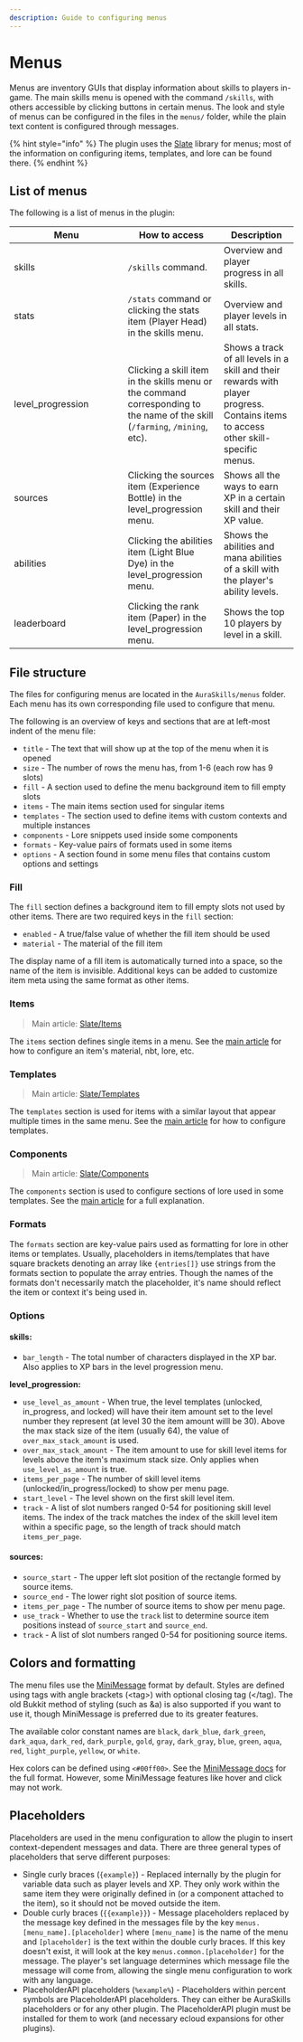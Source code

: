 ```yaml
---
description: Guide to configuring menus
---
```


# Menus

Menus are inventory GUIs that display information about skills to players in-game. The main skills menu is opened with the command `/skills`, with others accessible by clicking buttons in certain menus. The look and style of menus can be configured in the files in the `menus/` folder, while the plain text content is configured through messages.

{% hint style="info" %}
The plugin uses the [Slate](https://wiki.aurelium.dev/slate/) library for menus; most of the information on configuring items, templates, and lore can be found there.
{% endhint %}

## List of menus

The following is a list of menus in the plugin:

<table><thead><tr><th width="186">Menu</th><th>How to access</th><th>Description</th></tr></thead><tbody><tr><td>skills</td><td><code>/skills</code> command.</td><td>Overview and player progress in all skills.</td></tr><tr><td>stats</td><td><code>/stats</code> command or clicking the stats item (Player Head) in the skills menu.</td><td>Overview and player levels in all stats.</td></tr><tr><td>level_progression</td><td>Clicking a skill item in the skills menu or the command corresponding to the name of the skill (<code>/farming</code>, <code>/mining</code>, etc).</td><td>Shows a track of all levels in a skill and their rewards with player progress. Contains items to access other skill-specific menus.</td></tr><tr><td>sources</td><td>Clicking the sources item (Experience Bottle) in the level_progression menu.</td><td>Shows all the ways to earn XP in a certain skill and their XP value.</td></tr><tr><td>abilities</td><td>Clicking the abilities item (Light Blue Dye) in the level_progression menu.</td><td>Shows the abilities and mana abilities of a skill with the player's ability levels.</td></tr><tr><td>leaderboard</td><td>Clicking the rank item (Paper) in the level_progression menu.</td><td>Shows the top 10 players by level in a skill.</td></tr></tbody></table>

## File structure

The files for configuring menus are located in the `AuraSkills/menus` folder. Each menu has its own corresponding file used to configure that menu.

The following is an overview of keys and sections that are at left-most indent of the menu file:

* `title` - The text that will show up at the top of the menu when it is opened
* `size` - The number of rows the menu has, from 1-6 (each row has 9 slots)
* `fill` - A section used to define the menu background item to fill empty slots
* `items` - The main items section used for singular items
* `templates` - The section used to define items with custom contexts and multiple instances
* `components` - Lore snippets used inside some components
* `formats` - Key-value pairs of formats used in some items
* `options` - A section found in some menu files that contains custom options and settings

### Fill

The `fill` section defines a background item to fill empty slots not used by other items. There are two required keys in the `fill` section:

* `enabled` - A true/false value of whether the fill item should be used
* `material` - The material of the fill item

The display name of a fill item is automatically turned into a space, so the name of the item is invisible. Additional keys can be added to customize item meta using the same format as other items.

### Items

> Main article: [Slate/Items](https://wiki.aurelium.dev/slate/items)

The `items` section defines single items in a menu. See the [main article](https://wiki.aurelium.dev/slate/items) for how to configure an item's material, nbt, lore, etc.

### Templates

> Main article: [Slate/Templates](https://wiki.aurelium.dev/slate/templates)

The `templates` section is used for items with a similar layout that appear multiple times in the same menu. See the [main article](https://wiki.aurelium.dev/slate/templates) for how to configure templates.

### Components

> Main article: [Slate/Components](https://wiki.aurelium.dev/slate/components)

The `components` section is used to configure sections of lore used in some templates. See the [main article](https://wiki.aurelium.dev/slate/components) for a full explanation.

### Formats

The `formats` section are key-value pairs used as formatting for lore in other items or templates. Usually, placeholders in items/templates that have square brackets denoting an array like `{entries[]}` use strings from the formats section to populate the array entries. Though the names of the formats don't necessarily match the placeholder, it's name should reflect the item or context it's being used in.

### Options

#### skills:

* `bar_length` - The total number of characters displayed in the XP bar. Also applies to XP bars in the level progression menu.

**level\_progression:**

* `use_level_as_amount` - When true, the level templates (unlocked, in\_progress, and locked) will have their item amount set to the level number they represent (at level 30 the item amount willl be 30). Above the max stack size of the item (usually 64), the value of `over_max_stack_amount` is used.
* `over_max_stack_amount` - The item amount to use for skill level items for levels above the item's maximum stack size. Only applies when `use_level_as_amount` is true.
* `items_per_page` - The number of skill level items (unlocked/in\_progress/locked) to show per menu page.
* `start_level` - The level shown on the first skill level item.
* `track` - A list of slot numbers ranged 0-54 for positioning skill level items. The index of the track matches the index of the skill level item within a specific page, so the length of track should match `items_per_page`.

#### sources:

* `source_start` - The upper left slot position of the rectangle formed by source items.
* `source_end` - The lower right slot position of source items.
* `items_per_page` - The number of source items to show per menu page.
* `use_track` - Whether to use the `track` list to determine source item positions instead of `source_start` and `source_end`.
* `track` - A list of slot numbers ranged 0-54 for positioning source items.

## Colors and formatting

The menu files use the [MiniMessage](https://docs.advntr.dev/minimessage/format.html) format by default. Styles are defined using tags with angle brackets (\<tag>) with optional closing tag (\</tag). The old Bukkit method of styling (such as \&a) is also supported if you want to use it, though MiniMessage is preferred due to its greater features.

The available color constant names are `black`, `dark_blue`, `dark_green`, `dark_aqua`, `dark_red`, `dark_purple`, `gold`, `gray`, `dark_gray`, `blue`, `green`, `aqua`, `red`, `light_purple`, `yellow`, or `white`.

Hex colors can be defined using `<#00ff00>`. See the [MiniMessage docs](https://docs.advntr.dev/minimessage/format.html) for the full format. However, some MiniMessage features like hover and click may not work.

## Placeholders

Placeholders are used in the menu configuration to allow the plugin to insert context-dependent messages and data. There are three general types of placeholders that serve different purposes:

* Single curly braces (`{example}`) - Replaced internally by the plugin for variable data such as player levels and XP. They only work within the same item they were originally defined in (or a component attached to the item), so it should not be moved outside the item.
* Double curly braces (`{{example}}`) - Message placeholders replaced by the message key defined in the messages file by the key `menus.[menu_name].[placeholder]` where `[menu_name]` is the name of the menu and `[placeholder]` is the text within the double curly braces. If this key doesn't exist, it will look at the key `menus.common.[placeholder]` for the message. The player's set language determines which message file the message will come from, allowing the single menu configuration to work with any language.
* PlaceholderAPI placeholders (`%example%`) - Placeholders within percent symbols are PlaceholderAPI placeholders. They can either be AuraSkills placeholders or for any other plugin. The PlaceholderAPI plugin must be installed for them to work (and necessary ecloud expansions for other plugins).

